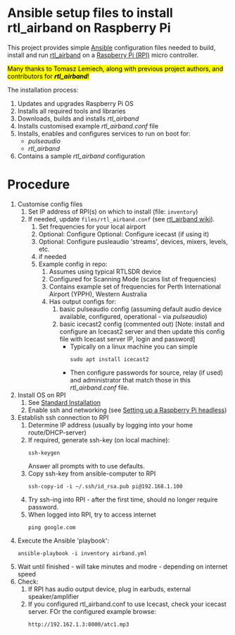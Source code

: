 # Ansible setup files to install rtl_airband on Raspberry Pi
This project provides simple [Ansible](https://www.ansible.com/) configuration files needed to build, install and run [rtl_airband](https://github.com/szpajder/RTLSDR-Airband) on a [Raspberry Pi (RPI)](http://www.raspberrypi.org) micro controller. 

<mark>Many thanks to Tomasz Lemiech, along with previous project authors, and contributors for ***rtl_airband***!</mark>

The installation process:
1. Updates and upgrades Raspberry Pi OS
2. Installs all required tools and libraries
3. Downloads, builds and installs *rtl_airband*
4. Installs customised example *rtl_airband.conf* file
5. Installs, enables and configures services to run on boot for:
   * *pulseaudio*
   * *rtl_airband*
6. Contains a sample *rtl_airband* configuration 

# Procedure
1. Customise config files
   1. Set IP address of RPI(s) on which to install (file: `inventory`)
   2. If needed, update `files/rtl_airband.conf` (see [rtl_airband wiki](https://github.com/szpajder/RTLSDR-Airband/wiki)). 
      1. Set frequencies for your local airport
      2. Optional: Configure Optional: Configure icecast (if using it)
      3. Optional: Configure pusleaudio 'streams', devices, mixers, levels, etc.
      4.  if needed
      5. Example config in repo: 
         1. Assumes using typical RTLSDR device
         2. Configured for Scanning Mode (scans list of frequencies)
         3. Contains example set of frequencies for Perth International Airport (YPPH), Western Australia
         4. Has output configs for:
            1. basic pulseaudio config (assuming default audio device available, configured, operational - via *pulseaudio*) 
            2. basic icecast2 config (commented out) [Note: install and configure an Icecast2 server and then update this config file with Icecast server IP, login and password]
               * Typically on a linux machine you can simple 
                    ```
                    sudo apt install icecast2
                    ``` 
               * Then configure passwords for source, relay (if used) and administrator that match those in this *rtl_airband.conf* file. 
2. Install OS on RPI
   1. See [Standard Installation](https://www.raspberrypi.org/documentation/installation/)
   2. Enable ssh and networking (see [Setting up a Raspberry Pi headless](https://www.raspberrypi.org/documentation/configuration/wireless/headless.md))
3. Establish ssh connection to RPI
   1. Determine IP address (usually by logging into your home route/DHCP-server)
   2. If required, generate ssh-key (on local machine):
        ```
        ssh-keygen
        ```
      Answer all prompts with <CR> to use defaults. 
   3. Copy ssh-key from ansible-computer to RPI
        ```
        ssh-copy-id -i ~/.ssh/id_rsa.pub pi@192.168.1.100
        ```
   4. Try ssh-ing into RPI - after the first time, should no longer require password.
   5. When logged into RPI, try to access internet
        ```
        ping google.com
        ``` 
4. Execute the Ansible 'playbook':
    ```
    ansible-playbook -i inventory airband.yml
    ```
5. Wait until finished - will take minutes and modre - depending on internet speed
6. Check:
   1. If RPI has audio output device, plug in earbuds, external speaker/amplifier
   2. If you configured rtl_airband.conf to use Icecast, check your icecast server. FOr the configured example browse:
        ```
        http://192.162.1.3:8000/atc1.mp3
        ```
